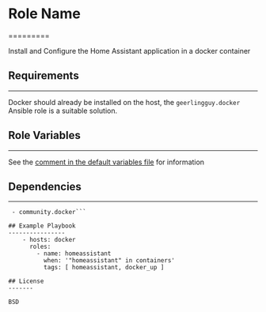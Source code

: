 # Role Name
=========

Install and Configure the Home Assistant application in a docker container

## Requirements
------------

Docker should already be installed on the host, the `geerlingguy.docker` Ansible role is a suitable solution.

## Role Variables
--------------

See the [comment in the default variables file](defaults/main.yml) for information

## Dependencies
------------

```collections
 - community.docker```

## Example Playbook
----------------
    - hosts: docker
      roles:
        - name: homeassistant
          when: '"homeassistant" in containers'
          tags: [ homeassistant, docker_up ]

## License
-------

BSD

